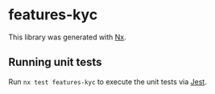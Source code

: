 # features-kyc

This library was generated with [Nx](https://nx.dev).

## Running unit tests

Run `nx test features-kyc` to execute the unit tests via [Jest](https://jestjs.io).
